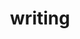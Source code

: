 ---
layout: page
title: writing
nav: true
nav_order: 10
dropdown: true
children: 
    - title: Who are you to do philosophy?
      permalink: /writing/why-philosophy
    - title: Philosophy
      permalink: /writing/philosophy
    - title: divider
    - title: Data Science Articles
      permalink: /writing/ds_articles
    - title: divider
    - title: Stories / Fiction
      permalink: /writing/fiction
    - title: divider
    - title: Modern Deep Learning Design & Applications
      permalink: /writing/mdldna
    - title: Modern Deep Learning for Tabular Data
      permalink: /writing/mdl4td
---